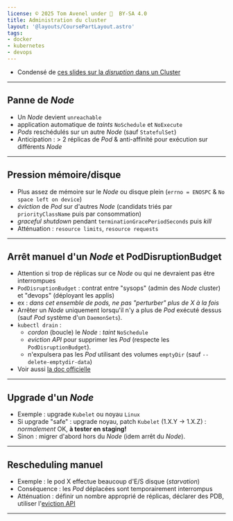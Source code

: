 ```yaml
---
license: © 2025 Tom Avenel under 󰵫  BY-SA 4.0
title: Administration du cluster
layout: '@layouts/CoursePartLayout.astro'
tags:
- docker
- kubernetes
- devops
---
```


- Condensé de [ces slides sur la _disruption_ dans un Cluster](https://github.com/jpetazzo/container.training/blob/main/slides/k8s/disruptions.md)

---

## Panne de _Node_

- Un _Node_ devient `unreachable`
- application automatique de _taints_ `NoSchedule` et `NoExecute`
- _Pods_ reschédulés sur un autre _Node_ (sauf `StatefulSet`)
- Anticipation : > 2 réplicas de _Pod_ & anti-affinité pour exécution sur différents _Node_

---

## Pression mémoire/disque

- Plus assez de mémoire sur le _Node_ ou disque plein (`errno = ENOSPC` & `No space left on device`)
- _éviction_ de _Pod_ sur d'autres _Node_ (candidats triés par `priorityClassName` puis par consommation)
- _graceful shutdown_ pendant `terminationGracePeriodSeconds` puis _kill_
- Atténuation : `resource limits`, `resource requests`

---

## Arrêt manuel d'un _Node_ et PodDisruptionBudget

- Attention si trop de réplicas sur ce _Node_ ou qui ne devraient pas être interrompues
- `PodDisruptionBudget` : contrat entre "sysops" (admin des _Node_ cluster) et "devops" (déployant les applis)
- ex : *dans cet ensemble de pods, ne pas "perturber" plus de X à la fois*
- Arrêter un _Node_ uniquement lorsqu'il n'y a plus de _Pod_ exécuté dessus (sauf _Pod_ système d'un `DaemonSets`).
- `kubectl drain` :
  - _cordon_ (boucle) le _Node_ : _taint_ `NoSchedule`
  - _eviction API_ pour supprimer les _Pod_ (respecte les `PodDisruptionBudget`).
  - n'expulsera pas les _Pod_ utilisant des volumes `emptyDir` (sauf `--delete-emptydir-data`)
- Voir aussi [la doc officielle](https://kubernetes.io/docs/tasks/administer-cluster/safely-drain-node/)

---

## Upgrade d'un _Node_

- Exemple : upgrade `Kubelet` ou noyau `Linux`
- Si upgrade "safe" : upgrade noyau, patch `Kubelet` (1.X.Y → 1.X.Z) : _normalement_ OK, **à tester en staging!**
- Sinon : migrer d'abord hors du _Node_ (idem arrêt du _Node_).

---

## Rescheduling manuel

- Exemple : le pod X effectue beaucoup d'E/S disque (_starvation_)
- Conséquence : les _Pod_ déplacées sont temporairement interrompus
- Atténuation : définir un nombre approprié de réplicas, déclarer des PDB, utiliser l'[eviction API](https://kubernetes.io/docs/concepts/scheduling-eviction/api-eviction/)

---

